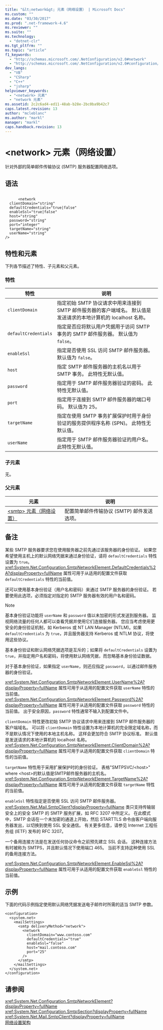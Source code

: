```yaml
---
title: "&lt;network&gt; 元素（网络设置） | Microsoft Docs"
ms.custom: ""
ms.date: "03/30/2017"
ms.prod: ".net-framework-4.6"
ms.reviewer: ""
ms.suite: ""
ms.technology: 
  - "dotnet-clr"
ms.tgt_pltfrm: ""
ms.topic: "article"
f1_keywords: 
  - "http://schemas.microsoft.com/.NetConfiguration/v2.0#network"
  - "http://schemas.microsoft.com/.NetConfiguration/v2.0#configuration/system.net/mailSettings/smtp/network"
dev_langs: 
  - "VB"
  - "CSharp"
  - "C++"
  - "jsharp"
helpviewer_keywords: 
  - "<network> 元素"
  - "network 元素"
ms.assetid: 2c2c6ad4-ed11-48ab-b28e-2bc0ba9b42c7
caps.latest.revision: 13
author: "mcleblanc"
ms.author: "markl"
manager: "markl"
caps.handback.revision: 13
---
```

# &lt;network&gt; 元素（网络设置）
针对外部的简单邮件传输协议 \(SMTP\) 服务器配置网络选项。  
  
## 语法  
  
```  
  
      <network  
  clientDomain="string"   
  defaultCredentials="true|false"  
  enableSsl="true|false"  
  host="string"   
  password="string"  
  port="integer"   
  targetName="string"  
  userName="string"  
/>  
```  
  
## 特性和元素  
 下列各节描述了特性、子元素和父元素。  
  
### 特性  
  
|特性|说明|  
|--------|--------|  
|`clientDomain`|指定初始 SMTP 协议请求中用来连接到 SMTP 邮件服务器的客户端域名。  默认值是发送请求的本地计算机的 localhost 名称。|  
|`defaultCredentials`|指定是否应将默认用户凭据用于访问 SMTP 事务的 SMTP 邮件服务器。  默认值为 `false`。|  
|`enableSsl`|指定是否使用 SSL 访问 SMTP 邮件服务器。  默认值为 `false`。|  
|`host`|指定 SMTP 邮件服务器的主机名以用于 SMTP 事务。  此特性无默认值。|  
|`password`|指定用于 SMTP 邮件服务器验证的密码。  此特性无默认值。|  
|`port`|指定用于连接到 SMTP 邮件服务器的端口号码。  默认值为 25。|  
|`targetName`|指定在使用 SMTP 事务扩展保护时用于身份验证的服务提供程序名称 \(SPN\)。  此特性无默认值。|  
|`userName`|指定用于 SMTP 邮件服务器验证的用户名。  此特性无默认值。|  
  
### 子元素  
 无。  
  
### 父元素  
  
|元素|说明|  
|--------|--------|  
|[\<smtp\> 元素（网络设置）](../../../../../docs/framework/configure-apps/file-schema/network/smtp-element-network-settings.md)|配置简单邮件传输协议 \(SMTP\) 邮件发送选项。|  
  
## 备注  
 某些 SMTP 服务器要求您在使用服务器之前先通过该服务器的身份验证。  如果您希望使用主机上的默认网络凭据来通过身份验证，请将 `defaultCredentials` 特性设置为 `true`。  <xref:System.Net.Configuration.SmtpNetworkElement.DefaultCredentials%2A?displayProperty=fullName> 属性可用于从适用的配置文件获取 `defaultCredentials` 特性的当前值。  
  
 还可以使用基本身份验证（用户名和密码）来通过 SMTP 服务器的身份验证。  若要使用此选项，必须指定对指定的 SMTP 服务器有效的用户名和密码。  
  
> [!NOTE]
>  基本身份验证功能将 `userName` 和 `password` 值以未加密的形式发送到服务器。  监视网络流量的任何人都可以查看凭据并使用它们连接服务器。  您应当考虑使用更安全的身份验证机制，如 Kerberos 或 NT LAN Manager \(NTLM\)。如果 `defaultCredentials` 为 `true`，并且服务器支持 Kerberos 或 NTLM 协议，将使用这些协议。  
  
 基本身份验证和默认网络凭据选项是互斥的；如果将 `defaultCredentials` 设置为 `true`，并指定用户名和密码，将使用默认网络凭据，而忽略基本身份验证数据。  
  
 对于基本身份验证，如果指定 `userName`，则还应指定 `password`，以通过邮件服务器的身份验证。  
  
 <xref:System.Net.Configuration.SmtpNetworkElement.UserName%2A?displayProperty=fullName> 属性可用于从适用的配置文件获取 `userName` 特性的当前值。  <xref:System.Net.Configuration.SmtpNetworkElement.Password%2A?displayProperty=fullName> 属性可用于从适用的配置文件获取 `password` 特性的当前值。  出于安全原因，`password` 特性通常不输入到配置文件中。  
  
 `clientDomain` 特性更改初始 SMTP 协议请求中用来连接到 SMTP 邮件服务器的客户端域名。  可以将 `clientDomain` 特性设置为本地计算机的完全限定域名称，而不是默认情况下使用的本地主机名称。  这样会更加符合 SMTP 协议标准。  默认值是发送请求的本地计算机的 localhost 名称。  <xref:System.Net.Configuration.SmtpNetworkElement.ClientDomain%2A?displayProperty=fullName> 属性可用于从适用的配置文件获取 `clientDomain` 特性的当前值。  
  
 `targetName` 特性用于采用扩展保护时的身份验证。  表格"SMTPSVC\/\<host\>" where \<host\>的默认值是SMTP邮件服务器的主机名。  <xref:System.Net.Configuration.SmtpNetworkElement.TargetName%2A?displayProperty=fullName> 属性可用于从适用的配置文件获取 `targetName` 特性的当前值。  
  
 `enableSsl`  特性指定是否使用 SSL 访问 SMTP 邮件服务器。  <xref:System.Net.Mail.SmtpClient?displayProperty=fullName> 类只支持传输层安全上的安全 SMTP 的 SMTP 服务扩展，如 RFC 3207 中所定义。  在此模式中，SMTP 会话在一个未加密的通道上开始，然后 STARTTLS 命令由客户端向服务器发出，以切换到使用 SSL 安全通信。  有关更多信息，请参见 Internet 工程任务组 \(IETF\) 发布的 RFC 3207。  
  
 一个备用连接方法是在发送任何协议命令之前预先建立 SSL 会话。  这种连接方法有时被称为 SMTPS，并且默认情况下使用端口 465。  当前不支持这种使用 SSL 的备用连接方法。  
  
 <xref:System.Net.Configuration.SmtpNetworkElement.EnableSsl%2A?displayProperty=fullName> 属性可用于从适用的配置文件获取 `enableSsl` 特性的当前值。  
  
## 示例  
 下面的代码示例指定使用默认网络凭据发送电子邮件时所需的适当 SMTP 参数。  
  
```  
<configuration>  
  <system.net>  
    <mailSettings>  
      <smtp deliveryMethod="network">  
        <network  
          clientDomain="www.contoso.com"  
          defaultCredentials="true"  
          enableSsl="false"  
          host="mail.contoso.com"  
          port="25"  
        />  
      </smtp>  
    </mailSettings>  
  </system.net>  
</configuration>  
```  
  
## 请参阅  
 <xref:System.Net.Configuration.SmtpNetworkElement?displayProperty=fullName>   
 <xref:System.Net.Configuration.SmtpSection?displayProperty=fullName>   
 <xref:System.Net.Mail.SmtpClient?displayProperty=fullName>   
 [网络设置架构](../../../../../docs/framework/configure-apps/file-schema/network/index.md)